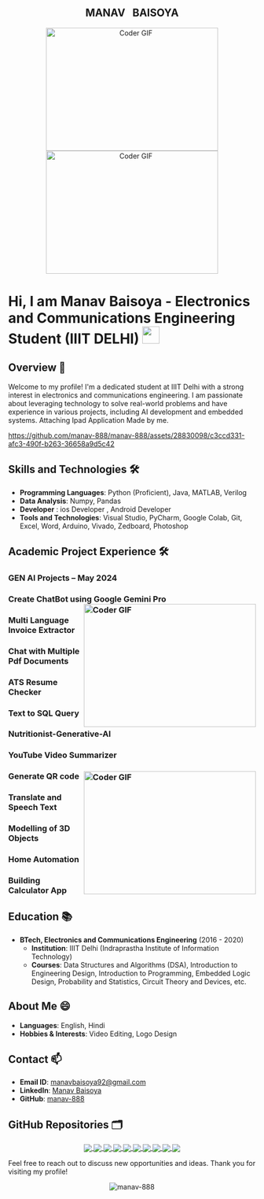 <div align="center">
	<h2>MANAV &nbsp; BAISOYA</h2>
	<img alt="Coder GIF" height=250 width=350 src="https://cdn.dribbble.com/users/730703/screenshots/6581243/avento.gif" />
 	<img alt="Coder GIF" height=250 width=350 src="https://images.squarespace-cdn.com/content/v1/5769fc401b631bab1addb2ab/1541580611624-TE64QGKRJG8SWAIUS7NS/ke17ZwdGBToddI8pDm48kPoswlzjSVMM-SxOp7CV59BZw-zPPgdn4jUwVcJE1ZvWQUxwkmyExglNqGp0IvTJZamWLI2zvYWH8K3-s_4yszcp2ryTI0HqTOaaUohrI8PI6FXy8c9PWtBlqAVlUS5izpdcIXDZqDYvprRqZ29Pw0o/coding-freak.gif" />

</div>

# Hi, I am Manav Baisoya - Electronics and Communications Engineering Student   (IIIT DELHI) <img src="https://media.giphy.com/media/hvRJCLFzcasrR4ia7z/giphy.gif" width="35px"></h2>

## Overview 🔭
Welcome to my profile! I'm a dedicated student at IIIT Delhi with a strong interest in electronics and communications engineering. I am passionate about leveraging technology to solve real-world problems and have experience in various projects, including AI development and embedded systems.
Attaching Ipad Application Made by me.






https://github.com/manav-888/manav-888/assets/28830098/c3ccd331-afc3-490f-b263-36658a9d5c42






## Skills and Technologies 🛠️
- **Programming Languages**: Python (Proficient), Java, MATLAB, Verilog
- **Data Analysis**: Numpy, Pandas
- **Developer** : ios Developer , Android Developer
- **Tools and Technologies**: Visual Studio, PyCharm, Google Colab, Git, Excel, Word, Arduino, Vivado, Zedboard, Photoshop

## Academic Project Experience 🛠️
### GEN AI Projects – May 2024    

### Create ChatBot using Google Gemini Pro <img alt="Coder GIF" align="right" height=250 width=350 src="https://raw.githubusercontent.com/TheDudeThatCode/TheDudeThatCode/master/Assets/Developer.gif" />

### Multi Language Invoice Extractor 
### Chat with Multiple Pdf Documents
### ATS Resume Checker
### Text to SQL Query
### Nutritionist-Generative-AI  
### YouTube Video Summarizer
### Generate QR code  <img alt="Coder GIF" align="right" height="250" width="350" src="https://physicsgurukul.files.wordpress.com/2019/02/character-1.gif" />
### Translate and Speech Text 
### Modelling of 3D Objects  
### Home Automation 
### Building Calculator App  

## Education 📚
- **BTech, Electronics and Communications Engineering** (2016 - 2020)
	- **Institution**: IIIT Delhi (Indraprastha Institute of Information Technology)
	- **Courses**: Data Structures and Algorithms (DSA), Introduction to Engineering Design, Introduction to Programming, Embedded Logic Design, Probability and Statistics, Circuit Theory and Devices, etc.

## About Me 😄
- **Languages**: English, Hindi
- **Hobbies & Interests**: Video Editing, Logo Design

## Contact 📫
- **Email ID**: manavbaisoya92@gmail.com
- **LinkedIn**: [Manav Baisoya](www.linkedin.com/in/manav-baisoya-b51b09132)
- **GitHub**: [manav-888](https://github.com/manav-888)

## GitHub Repositories 🗂
<div align="center">
	<a href="https://github.com/manav-888/Translate-and-speech-text">
		<img align="center" src="https://github-readme-stats.vercel.app/api/pin/?username=manav-888&repo=Translate-and-speech-text&theme=radical" />
	</a>
	<a href="https://github.com/manav-888/QR_Code_Generator">
		<img align="center" src="https://github-readme-stats.vercel.app/api/pin/?username=manav-888&repo=QR_Code_Generator&theme=radical" />
	</a>
	<a href="https://github.com/manav-888/calculator_app_by_tkinter">
		<img align="center" src="https://github-readme-stats.vercel.app/api/pin/?username=manav-888&repo=calculator_app_by_tkinter&theme=radical" />
	</a>
	<a href="https://github.com/manav-888/Yotube-video-summarizer">
		<img align="center" src="https://github-readme-stats.vercel.app/api/pin/?username=manav-888&repo=Yotube-video-summarizer&theme=radical" />
	</a>
	<a href="https://github.com/manav-888/Nutritionist-Generative-AI-">
		<img align="center" src="https://github-readme-stats.vercel.app/api/pin/?username=manav-888&repo=Nutritionist-Generative-AI-&theme=radical" />
	</a>
	<a href="https://github.com/manav-888/ATS-RESUME-CHECKER">
		<img align="center" src="https://github-readme-stats.vercel.app/api/pin/?username=manav-888&repo=ATS-RESUME-CHECKER&theme=radical" />
	</a>
	<a href="https://github.com/manav-888/Text-to-SQL-LLM-app">
		<img align="center" src="https://github-readme-stats.vercel.app/api/pin/?username=manav-888&repo=Text-to-SQL-LLM-app&theme=radical" />
	</a>
	<a href="https://github.com/manav-888/Chat-with-Multiple-PDF-Document">
		<img align="center" src="https://github-readme-stats.vercel.app/api/pin/?username=manav-888&repo=Chat-with-Multiple-PDF-Document&theme=radical" />
	</a>
	<a href="https://github.com/manav-888/MultiLanguage-Invoice-Extractor">
		<img align="center" src="https://github-readme-stats.vercel.app/api/pin/?username=manav-888&repo=MultiLanguage-Invoice-Extractor&theme=radical" />
	</a>
	<a href="https://github.com/manav-888/Image_Model">
		<img align="center" src="https://github-readme-stats.vercel.app/api/pin/?username=manav-888&repo=Image_Model&theme=radical" />
	</a>
</div>

Feel free to reach out to discuss new opportunities and ideas. Thank you for visiting my profile!

<p align="center">
	<img src="https://komarev.com/ghpvc/?username=manav-888&label=Views&color=blue&style=plastic" alt="manav-888" />
</p>
